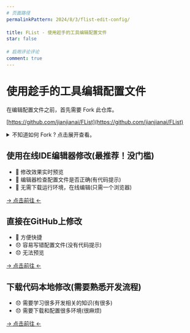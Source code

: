 ```yaml
---
# 页面路径
permalinkPattern: 2024/8/3/flist-edit-config/

title: FList - 使用趁手的工具编辑配置文件
star: false

# 启用评论评论
comment: true
---
```


# 使用趁手的工具编辑配置文件
在编辑配置文件之前，首先需要 Fork 此仓库。

[https://github.com/jianjianai/FList](https://github.com/jianjianai/FList)

<details>
<summary>不知道如何 Fork ? 点击展开查看。</summary>

![alt text](./imgs/fork截图1.webp)
![alt text](./imgs/fork截图2.webp)

---
</details>


## 使用在线IDE编辑器修改(最推荐！没门槛)
- 🎉 修改效果实时预览
- 🎉 编辑器检查配置文件是否正确(有代码提示)
- 🎉 无需下载运行环境，在线编辑(只需一个浏览器)

[-> 点击前往 <-](./4-编辑配置文件/0-在线IDE编辑器修改.md)

## 直接在GitHub上修改
- 🎉 方便快捷
- 😞 容易写错配置文件(没有代码提示)
- 😞 无法预览

[-> 点击前往 <-](./4-编辑配置文件/2-GitHub.md)

## 下载代码本地修改(需要熟悉开发流程)
- 😞 需要学习很多开发相关的知识(有很多)
- 😞 需要下载和配置很多环境(很麻烦)

[-> 点击前往 <-](./4-编辑配置文件/1-本地修改.md)

